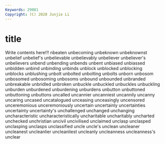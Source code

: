 ```yaml
---
Keywords: 29081
Copyright: (C) 2020 Junjie Li
---
```


# title

Write contents here!!!
nbeaten 
unbecoming 
unbeknown 
unbeknownst 
unbelief 
unbelief's
unbelievable 
unbelievably 
unbeliever 
unbeliever's 
unbelievers 
unbend 
unbending 
unbends 
unbent 
unbiased
unbiassed 
unbidden 
unbind 
unbinding 
unbinds 
unblock 
unblocked 
unblocking 
unblocks 
unblushing
unbolt 
unbolted 
unbolting 
unbolts 
unborn 
unbosom 
unbosomed 
unbosoming 
unbosoms 
unbound
unbounded 
unbranded 
unbreakable 
unbridled 
unbroken 
unbuckle 
unbuckled 
unbuckles 
unbuckling 
unburden
unburdened 
unburdening 
unburdens 
unbutton 
unbuttoned 
unbuttoning 
unbuttons 
uncalled 
uncannier 
uncanniest
uncannily 
uncanny 
uncaring 
uncased 
uncatalogued 
unceasing 
unceasingly 
uncensored 
unceremonious 
unceremoniously
uncertain 
uncertainly 
uncertainties 
uncertainty 
uncertainty's 
unchallenged 
unchanged 
unchanging 
uncharacteristic 
uncharacteristically
uncharitable 
uncharitably 
uncharted 
unchecked 
unchristian 
uncivil 
uncivilised 
unclaimed 
unclasp 
unclasped
unclasping 
unclasps 
unclassified 
uncle 
uncle's 
unclean 
uncleaner 
uncleanest 
uncleanlier 
uncleanliest
uncleanly 
uncleanness 
uncleanness's 
unclear 
